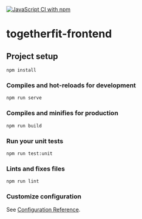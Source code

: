 [![JavaScript CI with npm](https://github.com/Jonas354/togetherfit-frontend/actions/workflows/npm.yml/badge.svg)](https://github.com/Jonas354/togetherfit-frontend/actions/workflows/npm.yml)

# togetherfit-frontend

## Project setup
```
npm install
```

### Compiles and hot-reloads for development
```
npm run serve
```

### Compiles and minifies for production
```
npm run build
```

### Run your unit tests
```
npm run test:unit
```

### Lints and fixes files
```
npm run lint
```

### Customize configuration
See [Configuration Reference](https://cli.vuejs.org/config/).
